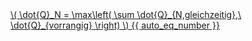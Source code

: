 <a href="/eco2_guide_center/1.%20ECO2%20Logic%20Guide/Hee1_Equation_List.html" class="equation-link" target="_blank" rel="noopener noreferrer">
  \( \dot{Q}_N = \max\left( \sum \dot{Q}_{N,gleichzeitig},\ \dot{Q}_{vorrangig} \right) \) {{ auto_eq_number }}
</a>
